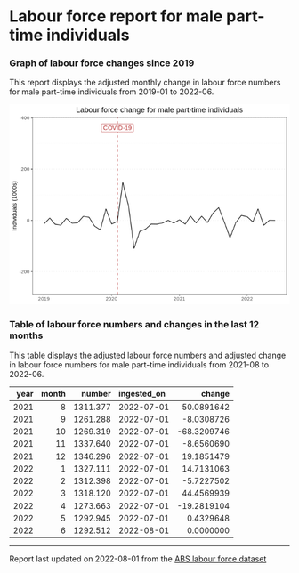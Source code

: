 Labour force report for male part-time individuals
================

### Graph of labour force changes since 2019

This report displays the adjusted monthly change in labour force numbers
for male part-time individuals from 2019-01 to 2022-06.

![](male_part-time_report_files/figure-gfm/unnamed-chunk-2-1.png)<!-- -->

### Table of labour force numbers and changes in the last 12 months

This table displays the adjusted labour force numbers and adjusted
change in labour force numbers for male part-time individuals from
2021-08 to 2022-06.

| year | month |   number | ingested_on |      change |
|-----:|------:|---------:|:------------|------------:|
| 2021 |     8 | 1311.377 | 2022-07-01  |  50.0891642 |
| 2021 |     9 | 1261.288 | 2022-07-01  |  -8.0308726 |
| 2021 |    10 | 1269.319 | 2022-07-01  | -68.3209746 |
| 2021 |    11 | 1337.640 | 2022-07-01  |  -8.6560690 |
| 2021 |    12 | 1346.296 | 2022-07-01  |  19.1851479 |
| 2022 |     1 | 1327.111 | 2022-07-01  |  14.7131063 |
| 2022 |     2 | 1312.398 | 2022-07-01  |  -5.7227502 |
| 2022 |     3 | 1318.120 | 2022-07-01  |  44.4569939 |
| 2022 |     4 | 1273.663 | 2022-07-01  | -19.2819104 |
| 2022 |     5 | 1292.945 | 2022-07-01  |   0.4329648 |
| 2022 |     6 | 1292.512 | 2022-08-01  |   0.0000000 |

------------------------------------------------------------------------

Report last updated on 2022-08-01 from the [ABS labour force
dataset](https://www.abs.gov.au/statistics/labour/employment-and-unemployment/labour-force-australia/latest-release)

